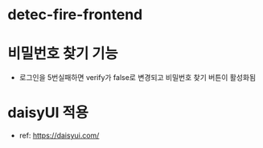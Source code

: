# detec-fire-frontend

# 비밀번호 찾기 기능

- 로그인을 5번실패하면 verify가 false로 변경되고 비밀번호 찾기 버튼이 활성화됨

# daisyUI 적용

- ref: https://daisyui.com/
